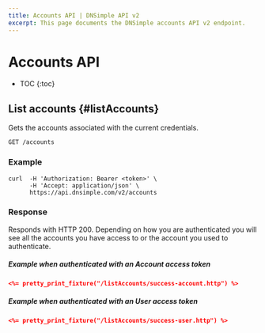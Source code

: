 ```yaml
---
title: Accounts API | DNSimple API v2
excerpt: This page documents the DNSimple accounts API v2 endpoint.
---
```


# Accounts API

* TOC
{:toc}


## List accounts {#listAccounts}

Gets the accounts associated with the current credentials.

~~~
GET /accounts
~~~

### Example

    curl  -H 'Authorization: Bearer <token>' \
          -H 'Accept: application/json' \
          https://api.dnsimple.com/v2/accounts

### Response

Responds with HTTP 200. Depending on how you are authenticated you will see all the accounts you have access to or the account you used to authenticate.

##### Example when authenticated with an Account access token

~~~json
<%= pretty_print_fixture("/listAccounts/success-account.http") %>
~~~

##### Example when authenticated with an User access token

~~~json
<%= pretty_print_fixture("/listAccounts/success-user.http") %>
~~~
